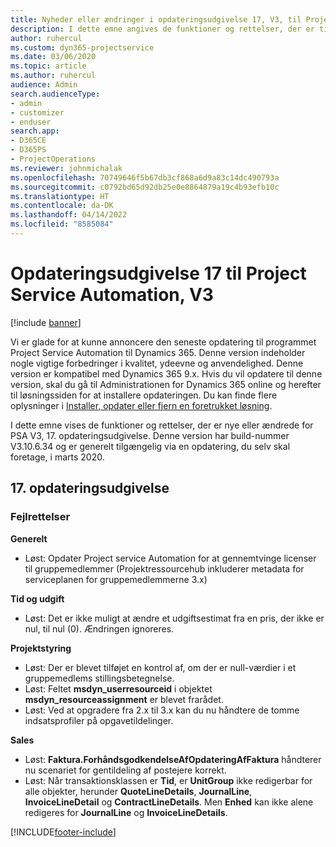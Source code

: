 ```yaml
---
title: Nyheder eller ændringer i opdateringsudgivelse 17, V3, til Project Service Automation
description: I dette emne angives de funktioner og rettelser, der er tilgængelige til Project Service Automation, opdateringsudgivelse 17, V3.
author: ruhercul
ms.custom: dyn365-projectservice
ms.date: 03/06/2020
ms.topic: article
ms.author: ruhercul
audience: Admin
search.audienceType:
- admin
- customizer
- enduser
search.app:
- D365CE
- D365PS
- ProjectOperations
ms.reviewer: johnmichalak
ms.openlocfilehash: 70749646f5b67db3cf868a6d9a83c14dc490793a
ms.sourcegitcommit: c0792bd65d92db25e0e8864879a19c4b93efb10c
ms.translationtype: HT
ms.contentlocale: da-DK
ms.lasthandoff: 04/14/2022
ms.locfileid: "8585084"
---
```

# <a name="project-service-automation-update-release-17-v3"></a>Opdateringsudgivelse 17 til Project Service Automation, V3

[!include [banner](../includes/psa-now-project-operations.md)]

Vi er glade for at kunne annoncere den seneste opdatering til programmet Project Service Automation til Dynamics 365. Denne version indeholder nogle vigtige forbedringer i kvalitet, ydeevne og anvendelighed.  Denne version er kompatibel med Dynamics 365 9.x. Hvis du vil opdatere til denne version, skal du gå til Administrationen for Dynamics 365 online og herefter til løsningssiden for at installere opdateringen. Du kan finde flere oplysninger i [Installer, opdater eller fjern en foretrukket løsning](/power-platform/admin/install-remove-preferred-solution).

I dette emne vises de funktioner og rettelser, der er nye eller ændrede for PSA V3, 17. opdateringsudgivelse. Denne version har build-nummer V3.10.6.34 og er generelt tilgængelig via en opdatering, du selv skal foretage, i marts 2020.


## <a name="update-release-17"></a>17. opdateringsudgivelse

### <a name="bug-fixes"></a>Fejlrettelser

**Generelt**

- Løst: Opdater Project service Automation for at gennemtvinge licenser til gruppemedlemmer (Projektressourcehub inkluderer metadata for serviceplanen for gruppemedlemmerne 3.x)
 
**Tid og udgift**

- Løst: Det er ikke muligt at ændre et udgiftsestimat fra en pris, der ikke er nul, til nul (0). Ændringen ignoreres.

**Projektstyring**

- Løst: Der er blevet tilføjet en kontrol af, om der er null-værdier i et gruppemedlems stillingsbetegnelse.
- Løst: Feltet **msdyn_userresourceid** i objektet **msdyn_resourceassignment** er blevet frarådet.
- Løst: Ved at opgradere fra 2.x til 3.x kan du nu håndtere de tomme indsatsprofiler på opgavetildelinger.

**Sales**

- Løst: **Faktura.ForhåndsgodkendelseAfOpdateringAfFaktura** håndterer nu scenariet for gentildeling af postejere korrekt.
- Løst: Når transaktionsklassen er **Tid**, er **UnitGroup** ikke redigerbar for alle objekter, herunder **QuoteLineDetails**, **JournalLine**, **InvoiceLineDetail** og **ContractLineDetails**. Men **Enhed** kan ikke alene redigeres for **JournalLine** og **InvoiceLineDetails**.




[!INCLUDE[footer-include](../includes/footer-banner.md)]
